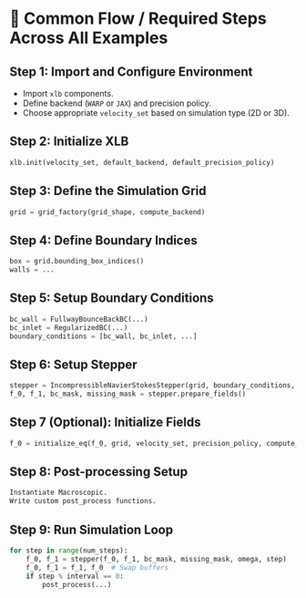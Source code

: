 # 🔁 Common Flow / Required Steps Across All Examples

## **Step 1: Import and Configure Environment**
- Import `xlb` components.
- Define backend (`WARP` or `JAX`) and precision policy.
- Choose appropriate `velocity_set` based on simulation type (2D or 3D).

## **Step 2: Initialize XLB**
```python
xlb.init(velocity_set, default_backend, default_precision_policy)
```

## **Step 3: Define the Simulation Grid**
```python
grid = grid_factory(grid_shape, compute_backend)
```

## **Step 4: Define Boundary Indices**
```python
box = grid.bounding_box_indices()
walls = ...
```

## **Step 5: Setup Boundary Conditions**
```python
bc_wall = FullwayBounceBackBC(...)
bc_inlet = RegularizedBC(...)
boundary_conditions = [bc_wall, bc_inlet, ...]
```

## **Step 6: Setup Stepper**
```python
stepper = IncompressibleNavierStokesStepper(grid, boundary_conditions, ...)
f_0, f_1, bc_mask, missing_mask = stepper.prepare_fields()
```

## **Step 7 (Optional): Initialize Fields**
```python
f_0 = initialize_eq(f_0, grid, velocity_set, precision_policy, compute_backend, u=u_init)
```

## **Step 8: Post-processing Setup**
```python
Instantiate Macroscopic.
Write custom post_process functions.
```

## **Step 9: Run Simulation Loop**
```python
for step in range(num_steps):
    f_0, f_1 = stepper(f_0, f_1, bc_mask, missing_mask, omega, step)
    f_0, f_1 = f_1, f_0  # Swap buffers
    if step % interval == 0:
        post_process(...)
```